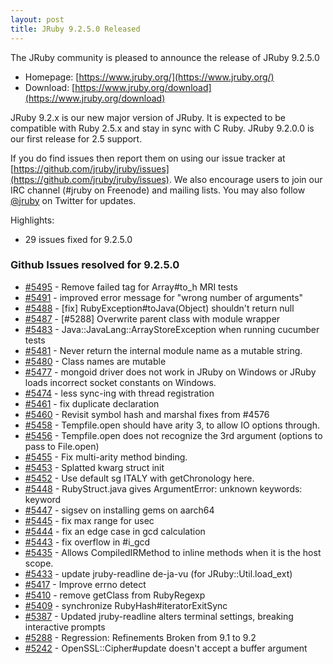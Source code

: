 ```yaml
---
layout: post
title: JRuby 9.2.5.0 Released
---
```

The JRuby community is pleased to announce the release of JRuby 9.2.5.0

- Homepage: [https://www.jruby.org/](https://www.jruby.org/)
- Download: [https://www.jruby.org/download](https://www.jruby.org/download)

JRuby 9.2.x is our new major version of JRuby.  It is expected to be compatible with Ruby 2.5.x and stay in sync with C Ruby.  JRuby 9.2.0.0 is our first release for 2.5 support.

If you do find issues then report them on using our issue tracker at [https://github.com/jruby/jruby/issues](https://github.com/jruby/jruby/issues). We also encourage users to join our IRC channel (#jruby on Freenode) and mailing lists. You may also follow [@jruby](https://twitter.com/jruby) on Twitter for updates.

Highlights:

- 29 issues fixed for 9.2.5.0

### Github Issues resolved for 9.2.5.0

<ul>
<li><a href="https://github.com/jruby/jruby/pull/5495">#5495</a> - Remove failed tag for Array#to_h MRI tests</li>
<li><a href="https://github.com/jruby/jruby/pull/5491">#5491</a> - improved error message for "wrong number of arguments"</li>
<li><a href="https://github.com/jruby/jruby/pull/5488">#5488</a> - [fix] RubyException#toJava(Object) shouldn't return null</li>
<li><a href="https://github.com/jruby/jruby/pull/5487">#5487</a> - [#5288] Overwrite parent class with module wrapper</li>
<li><a href="https://github.com/jruby/jruby/issues/5483">#5483</a> - Java::JavaLang::ArrayStoreException when running cucumber tests </li>
<li><a href="https://github.com/jruby/jruby/pull/5481">#5481</a> - Never return the internal module name as a mutable string.</li>
<li><a href="https://github.com/jruby/jruby/issues/5480">#5480</a> - Class names are mutable</li>
<li><a href="https://github.com/jruby/jruby/issues/5477">#5477</a> - mongoid driver does not work in JRuby on Windows or JRuby loads incorrect socket constants on Windows.</li>
<li><a href="https://github.com/jruby/jruby/pull/5474">#5474</a> - less sync-ing with thread registration</li>
<li><a href="https://github.com/jruby/jruby/pull/5461">#5461</a> - fix duplicate declaration</li>
<li><a href="https://github.com/jruby/jruby/pull/5460">#5460</a> - Revisit symbol hash and marshal fixes from #4576</li>
<li><a href="https://github.com/jruby/jruby/pull/5458">#5458</a> - Tempfile.open should have arity 3, to allow IO options through.</li>
<li><a href="https://github.com/jruby/jruby/issues/5456">#5456</a> - Tempfile.open does not recognize the 3rd argument (options to pass to File.open)</li>
<li><a href="https://github.com/jruby/jruby/pull/5455">#5455</a> - Fix multi-arity method binding.</li>
<li><a href="https://github.com/jruby/jruby/pull/5453">#5453</a> - Splatted kwarg struct init</li>
<li><a href="https://github.com/jruby/jruby/pull/5452">#5452</a> - Use default sg ITALY with getChronology here.</li>
<li><a href="https://github.com/jruby/jruby/issues/5448">#5448</a> - RubyStruct.java gives ArgumentError: unknown keywords: keyword</li>
<li><a href="https://github.com/jruby/jruby/issues/5447">#5447</a> - sigsev on installing gems on aarch64</li>
<li><a href="https://github.com/jruby/jruby/pull/5445">#5445</a> - fix max range for usec</li>
<li><a href="https://github.com/jruby/jruby/pull/5444">#5444</a> - fix an edge case in gcd calculation</li>
<li><a href="https://github.com/jruby/jruby/pull/5443">#5443</a> - fix overflow in #i_gcd</li>
<li><a href="https://github.com/jruby/jruby/pull/5435">#5435</a> - Allows CompiledIRMethod to inline methods when it is the host scope.</li>
<li><a href="https://github.com/jruby/jruby/pull/5433">#5433</a> - update jruby-readline de-ja-vu (for JRuby::Util.load_ext)</li>
<li><a href="https://github.com/jruby/jruby/pull/5417">#5417</a> - Improve errno detect</li>
<li><a href="https://github.com/jruby/jruby/pull/5410">#5410</a> - remove getClass from RubyRegexp</li>
<li><a href="https://github.com/jruby/jruby/pull/5409">#5409</a> - synchronize RubyHash#iteratorExitSync</li>
<li><a href="https://github.com/jruby/jruby/issues/5387">#5387</a> - Updated jruby-readline alters terminal settings, breaking interactive prompts</li>
<li><a href="https://github.com/jruby/jruby/issues/5288">#5288</a> - Regression: Refinements Broken from 9.1 to 9.2</li>
<li><a href="https://github.com/jruby/jruby/issues/5242">#5242</a> - OpenSSL::Cipher#update doesn't accept a buffer argument</li>
</ul>
